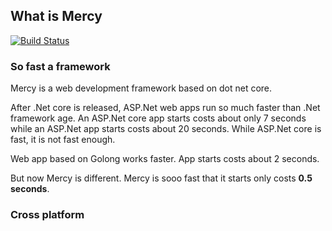## What is Mercy
[![Build Status](https://travis-ci.org/Anduin2017/Mercy.svg?branch=master)](https://travis-ci.org/Anduin2017/Mercy)

### So fast a framework
Mercy is a web development framework based on dot net core.

After .Net core is released, ASP.Net web apps run so much faster than .Net framework age. An ASP.Net core app starts costs about only 7 seconds while an ASP.Net app starts costs about 20 seconds. While ASP.Net core is fast, it is not fast enough.

Web app based on Golong works faster. App starts costs about 2 seconds.

But now Mercy is different. Mercy is sooo fast that it starts only costs **0.5 seconds**.

### Cross platform